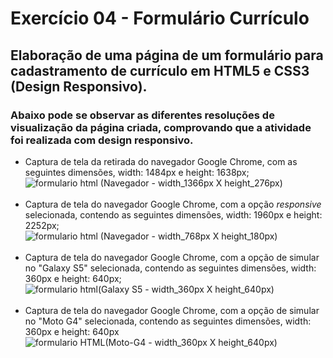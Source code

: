 # Exercício 04 - Formulário Currículo  

## Elaboração de uma página de um formulário para cadastramento de currículo em HTML5 e CSS3 (Design Responsivo).  

### Abaixo pode se observar as diferentes resoluções de visualização da página criada, comprovando que a atividade foi realizada com design responsivo.  

* Captura de tela da retirada do navegador Google Chrome, com as seguintes dimensões, width: 1484px e height: 1638px;    
![formulario html (Navegador - width_1366px X height_276px)](https://user-images.githubusercontent.com/56207941/91077741-fb1f7300-e617-11ea-86fe-7ee0ec7e96f7.png)
<br/><br/>
* Captura de tela do navegador Google Chrome, com a opção _responsive_ selecionada, contendo as seguintes dimensões, width: 1960px e height: 2252px;  
![formulario html (Navegador - width_768px X height_180px)](https://user-images.githubusercontent.com/56207941/91077983-56516580-e618-11ea-94b3-0a09fd9799a6.png)
<br/><br/>
* Captura de tela do navegador Google Chrome, com a opção de simular no "Galaxy S5" selecionada, contendo as seguintes dimensões, width: 360px e height: 640px;  
![formulario html(Galaxy S5 - width_360px X height_640px)](https://user-images.githubusercontent.com/56207941/91078574-38383500-e619-11ea-93c4-5b2cc59560cf.png)
<br/><br/>
* Captura de tela do navegador Google Chrome, com a opção de simular no "Moto G4" selecionada, contendo as seguintes dimensões, width: 360px e height: 640px
![formulario HTML(Moto-G4 - width_360px X height_640px)](https://user-images.githubusercontent.com/56207941/91079007-dc21e080-e619-11ea-83e2-71a111ef38d4.png)
